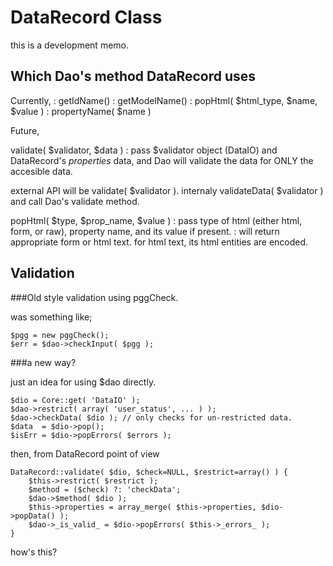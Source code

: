 DataRecord Class
================

this is a development memo.

Which Dao's method DataRecord uses
----------------------------------

Currently,
: getIdName()
: getModelName()
: popHtml( $html_type, $name, $value )
: propertyName( $name )

Future,

validate( $validator, $data )
: pass $validator object (DataIO) and DataRecord's _properties_ data,
  and Dao will validate the data for ONLY the accesible data.

  external API will be validate( $validator ).
  internaly validateData( $validator ) and call Dao's validate method.

popHtml( $type, $prop_name, $value )
: pass type of html (either html, form, or raw), property name, and 
  its value if present. 
: will return appropriate form or html text. for html text, 
  its html entities are encoded. 

Validation
----------

###Old style validation using pggCheck.

was something like;

    $pgg = new pggCheck();
    $err = $dao->checkInput( $pgg );

###a new way?

just an idea for using $dao directly.

    $dio = Core::get( 'DataIO' );
    $dao->restrict( array( 'user_status', ... ) );
    $dao->checkData( $dio ); // only checks for un-restricted data.
    $data  = $dio->pop();
    $isErr = $dio->popErrors( $errors );

then, from DataRecord point of view

    DataRecord::validate( $dio, $check=NULL, $restrict=array() ) {
        $this->restrict( $restrict );
        $method = ($check) ?: 'checkData';
        $dao->$method( $dio );
        $this->properties = array_merge( $this->properties, $dio->popData() );
        $dao->_is_valid_ = $dio->popErrors( $this->_errors_ );
    }

how's this?

